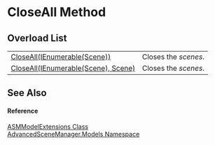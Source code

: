 # CloseAll Method


## Overload List
<table>
<tr>
<td><a href="M_AdvancedSceneManager_Models_ASMModelExtensions_CloseAll.md">CloseAll(IEnumerable(Scene))</a></td>
<td>Closes the <em>scenes</em>.</td></tr>
<tr>
<td><a href="M_AdvancedSceneManager_Models_ASMModelExtensions_CloseAll_1.md">CloseAll(IEnumerable(Scene), Scene)</a></td>
<td>Closes the <em>scenes</em>.</td></tr>
</table>

## See Also


#### Reference
<a href="T_AdvancedSceneManager_Models_ASMModelExtensions.md">ASMModelExtensions Class</a>  
<a href="N_AdvancedSceneManager_Models.md">AdvancedSceneManager.Models Namespace</a>  

